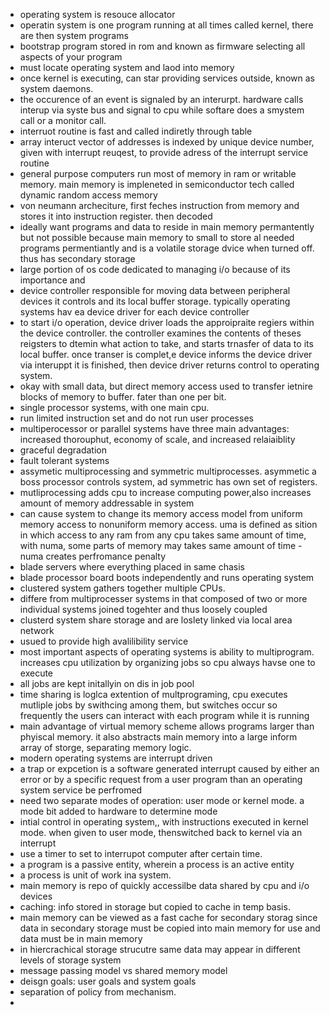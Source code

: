 - operating system is resouce allocator
- operatin system is one program running at all times called kernel, there are then system programs
- bootstrap program stored in rom and known as firmware selecting all aspects of your program
- must locate operating system and laod into memory
- once kernel is executing, can star providing services outside, known as system daemons.  
- the occurence of an event is signaled by an interurpt. hardware calls interup via syste bus and signal to cpu while softare does a smystem call or a monitor call.
- interruot routine is fast and called indiretly through table
- array interuct vector of addresses is indexed by unique device number, given with interrupt reuqest, to provide adress of the interrupt service routine
- general purpose computers run most of memory in ram or writable memory. main memory is impleneted in semiconductor tech called dynamic random access memory
- von neumann archeciture, first feches instruction from memory and stores it into instruction register. then decoded 
- ideally want programs and data to reside in main memory permantently but not possible because main memory to small to store al needed programs permentiantly and is a volatile storage dvice when turned off. thus has secondary storage
- large portion of os code dedicated to managing i/o because of its importance and 
- device controller responsible for moving data between peripheral devices it controls and its local buffer storage. typically operating systems hav ea device driver for each device controller
- to start i/o operation, device driver loads the approipraite regiers within the device controller. the controller examines the contents of theses reigsters to dtemin what action to take, and starts trnasfer of data to its local buffer. once transer is complet,e device informs the device driver via interuppt it is finished, then device driver returns control to operating system.
- okay with small data, but direct memory access used to transfer ietnire blocks of memory to buffer. fater than one per bit.
- single processor systems, with one main cpu.
- run limited instruction set and do not run user processes
- multiperocessor or parallel systems have three main advantages: increased thorouphut, economy of scale, and increased relaiaiblity
- graceful degradation
- fault tolerant systems
- assymetic multiprocessing and symmetric multiprocesses. asymmetic a boss processor controls system, ad symmetric has own set of registers. 
- mutliprocessing adds cpu to increase computing power,also increases amount of memory addressable in system
- can cause system to change its memory access model from uniform memory access to nonuniform memory access. uma is defined as sition in which access to any ram from any cpu takes same amount of time, with numa, some parts of memory may takes same amount of time
-numa creates perfromance penalty
- blade servers where everything placed in same chasis
- blade processor board boots independently and runs operating system
- clustered system gathers together multiple CPUs.
- differe from multiprocesser systems in that composed of two or more individual systems joined togehter and thus loosely coupled
- clusterd system share storage and are loslety linked via local area network
- usued to provide high avalilibility service
- most important aspects of operating systems is ability to multiprogram. increases cpu utilization by organizing jobs so cpu always havse one to execute
- all jobs are kept initallyin on dis in job pool
- time sharing is loglca extention of multprograming, cpu executes mutliple jobs by swithcing among them, but switches occur so frequently the users can interact with each program while it is running
- main advantage of virtual memory scheme allows programs larger than phyiscal memory. it also abstracts main memory into a large inform array of storge, separating memory logic.
- modern operating systems are interrupt driven
- a trap or expcetion is a software generated interrupt caused by either an error or by a specific request from a user program than an operating system service be perfromed
- need two separate modes of operation: user mode or kernel mode. a mode bit added to hardware to determine mode
- intial control in operating system,, with instructions executed in kernel mode. when given to user mode, thenswitched back to kernel via an interrupt
- use a timer to set to interrupot computer after certain time.
- a program is a passive entity, wherein a process is an active entity
- a process is unit of work ina  system.
- main memory is repo of quickly accessilbe data shared by cpu and i/o devices
- caching: info stored in storage but copied to cache in temp basis.
- main memory can be viewed as a fast cache for secondary storag since data in secondary storage must be copied into main memory for use and data must be in main memory
- in hiercrachical storage strucutre same data may appear in different levels of storage system
- message passing model vs shared memory model
- deisgn goals: user goals and system goals 
- separation of policy from mechanism.
- 